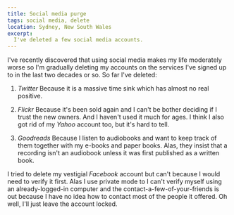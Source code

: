 ```yaml
---
title: Social media purge
tags: social media, delete
location: Sydney, New South Wales
excerpt:
  I've deleted a few social media accounts.
---
```


I've recently discovered that using social media makes my life
moderately worse so I'm gradually deleting my accounts on the services
I've signed up to in the last two decades or so. So far I've deleted:

1. *Twitter* Because it is a massive time sink which has almost no real
   positive.

2. *Flickr* Because it's been sold again and I can't be bother deciding
   if I trust the new owners. And I haven't used it much for ages. I
   think I also got rid of my *Yahoo* account too, but it's hard to
   tell.

3. *Goodreads* Because I listen to audiobooks and want to keep track of
   them together with my e-books and paper books. Alas, they insist that
   a recording isn't an audiobook unless it was first published as a
   written book. 

I tried to delete my vestigial *Facebook* account but can't because I
would need to verify it first. Alas I use private mode to I can't verify
myself using an already-logged-in computer and the
contact-a-few-of-your-friends is out because I have no idea how to
contact most of the people it offered. Oh well, I'll just leave the
account locked.
